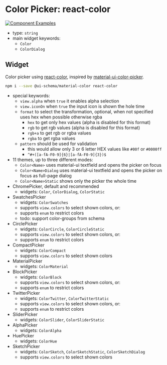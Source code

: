 # Color Picker: react-color

[![Component Examples](https://img.shields.io/badge/Examples-green?labelColor=1d3d39&color=1a6754&logoColor=ffffff&style=flat-square&logo=plex)](#demo-ui-generator)

- type: `string`
- main widget keywords:
    - `Color`
    - `ColorDialog`

## Widget

Color picker using [react-color](https://casesandberg.github.io/react-color), inspired by [material-ui-color-picker](https://github.com/LoicMahieu/material-ui-color-picker/).

```bash
npm i --save @ui-schema/material-color react-color
```

- special keywords:
    - `view.alpha` when `true` it enables alpha selection
    - `view.iconOn` when `true` the input icon is shown the hole time
    - `format` to select the transformation, optional, when not specified uses hex when possible otherwise rgba
        - `hex` to get only hex values (alpha is disabled for this format)
        - `rgb` to get rgb values (alpha is disabled for this format)
        - `rgb+a` to get rgb or rgba values
        - `rgba` to get rgba values
    - `pattern` should be used for validation
        - this would allow only 3 or 6 letter HEX values like `#00f` or `#0000ff`
        - `^#+([a-fA-F0-9]{6}|[a-fA-F0-9]{3})$`
- 11 themes, up to three different modes:
    - `Color<Name>` uses material-ui textfield and opens the picker on focus
    - `Color<Name>Dialog` uses material-ui textfield and opens the picker on focus as full-page dialog
    - `Color<Name>Static` shows only the picker the whole time
- ChromePicker, default and recommended
    - widgets: `Color`, `ColorDialog`, `ColorStatic`
- SwatchesPicker
    - widgets: `ColorSwatches`
    - supports `view.colors` to select shown colors, or:
    - supports `enum` to restrict colors
    - todo: support color-groups from schema
- CirclePicker
    - widgets: `ColorCircle`, `ColorCircleStatic`
    - supports `view.colors` to select shown colors, or:
    - supports `enum` to restrict colors
- CompactPicker
    - widgets: `ColorCompact`
    - supports `view.colors` to select shown colors
- MaterialPicker
    - widgets: `ColorMaterial`
- BlockPicker
    - widgets: `ColorBlock`
    - supports `view.colors` to select shown colors, or:
    - supports `enum` to restrict colors
- TwitterPicker
    - widgets: `ColorTwitter`, `ColorTwitterStatic`
    - supports `view.colors` to select shown colors, or:
    - supports `enum` to restrict colors
- SliderPicker
    - widgets: `ColorSlider`, `ColorSliderStatic`
- AlphaPicker
    - widgets: `ColorAlpha`
- HuePicker
    - widgets: `ColorHue`
- SketchPicker
    - widgets: `ColorSketch`, `ColorSketchStatic`, `ColorSketchDialog`
    - supports `view.colors` to select shown colors
